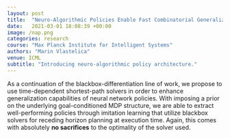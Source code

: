 ```yaml
---
layout: post
title:  "Neuro-Algorithmic Policies Enable Fast Combinatorial Generalization"
date:   2021-03-01 18:08:39 +00:00
image: /nap.png
categories: research
course: "Max Planck Institute for Intelligent Systems"
authors: "Marin Vlastelica"
venue: ICML
subtitle: "Introducing neuro-algorithmic policy architecture."
---
```


As a continuation of the blackbox-differentiation line of work, we propose to use time-dependent shortest-path solvers in order to enhance generalization
capabilities of neural network policies. With imposing a prior on the underlying goal-conditioned MDP structure, we are able to extract well-performing policies through imitation learning that utilize blackbox solvers for receding horizon planning at execution time. Again, this comes with absolutely **no sacrifices** to the optimality of the solver used.